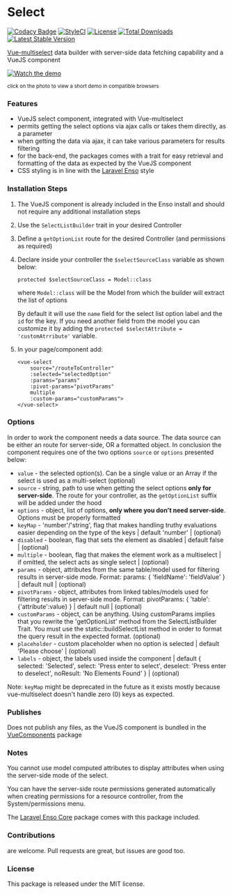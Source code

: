 <!--h-->
# Select
[![Codacy Badge](https://api.codacy.com/project/badge/Grade/c6799b0705d34fdab5cd100e7cfe6312)](https://www.codacy.com/app/laravel-enso/Select?utm_source=github.com&utm_medium=referral&utm_content=laravel-enso/Select&utm_campaign=badger)
[![StyleCI](https://styleci.io/repos/85489940/shield?branch=master)](https://styleci.io/repos/85489940)
[![License](https://poser.pugx.org/laravel-enso/select/license)](https://https://packagist.org/packages/laravel-enso/select)
[![Total Downloads](https://poser.pugx.org/laravel-enso/select/downloads)](https://packagist.org/packages/laravel-enso/select)
[![Latest Stable Version](https://poser.pugx.org/laravel-enso/select/version)](https://packagist.org/packages/laravel-enso/select)
<!--/h-->

[Vue-multiselect](https://github.com/monterail/vue-multiselect) data builder with server-side data fetching capability and a VueJS component

[![Watch the demo](https://laravel-enso.github.io/select/screenshots/bulma_031.png)](https://laravel-enso.github.io/select/videos/bulma_demo_01.webm)

<sup>click on the photo to view a short demo in compatible browsers</sup>

### Features

- VueJS select component, integrated with Vue-multiselect
- permits getting the select options via ajax calls or takes them directly, as a parameter
- when getting the data via ajax, it can take various parameters for results filtering
- for the back-end, the packages comes with a trait for easy retrieval and formatting of the data 
as expected by the VueJS component
- CSS styling is in line with the [Laravel Enso](https://github.com/laravel-enso/Enso) style

### Installation Steps

1. The VueJS component is already included in the Enso install and should not require any additional installation steps

2. Use the `SelectListBuilder` trait in your desired Controller

3. Define a `getOptionList` route for the desired Controller (and permissions as required)

4. Declare inside your controller the `$selectSourceClass` variable as shown below:
	
	`protected $selectSourceClass = Model::class`
	
	where `Model::class` will be the Model from which the builder will extract the list of options
	
	By default it will use the `name` field for the select list option label and the `id` for the key.
	If you need another field from the model you can customize it by adding the `protected $selectAttribute = 'customAtrribute'` variable.

5. In your page/component add:

    ```
    <vue-select 
        source="/routeToController"        
        :selected="selectedOption"
        :params="params"
        :pivot-params="pivotParams"
        multiple
        :custom-params="customParams">
    </vue-select>
    ```

### Options

In order to work the component needs a data source. The data source can be either an route for server-side, OR a formatted object.
In conclusion the component requires one of the two options `source` or `options` presented below:

- `value` - the selected option(s). Can be a single value or an Array if the select is used as a multi-select (optional)
- `source` - string, path to use when getting the select options **only for server-side**. 
The route for your controller, as the `getOptionList` suffix will be added under the hood
- `options` - object, list of options, **only where you don't need server-side**. Options must be properly formatted
- `keyMap` - 'number'/'string', flag that makes handling truthy evaluations easier depending on the type of the keys | default 'number' | (optional)  
- `disabled` - boolean, flag that sets the element as disabled | default false | (optional)
- `multiple` - boolean, flag that makes the element work as a multiselect | if omitted, the select acts as single select | (optional)
- `params` - object, attributes from the same table/model used for filtering results in server-side mode. 
Format: params: { 'fieldName': 'fieldValue' } | default null | (optional)
- `pivotParams` - object, attributes from linked tables/models used for filtering results in server-side mode. 
Format: pivotParams: { 'table': {'attribute':value} } | default null | (optional)
- `customParams` - object, can be anything. 
Using customParams implies that you rewrite the 'getOptionList' method from the SelectListBuilder Trait. 
You must use the static::buildSelectList method in order to format the query result in the expected format. (optional)
- `placeholder` - custom placeholder when no option is selected | default 'Please choose' | (optional)
- `labels` - object, the labels used inside the component | default { selected: 'Selected', select: 'Press enter to select', deselect: 'Press enter to deselect', noResult: 'No Elements Found' } | (optional)

Note: `keyMap` might be deprecated in the future as it exists mostly because vue-multiselect doesn't handle zero (0) keys as expected.

### Publishes

Does not publish any files, as the VueJS component is bundled in the [VueComponents](https://github.com/laravel-enso/VueComponents) package

### Notes

You cannot use model computed attributes to display attributes when using the server-side mode of the select.

You can have the server-side route permissions generated automatically when creating permissions for a resource controller, from the System/permissions menu.

The [Laravel Enso Core](https://github.com/laravel-enso/Core) package comes with this package included.

<!--h-->
### Contributions

are welcome. Pull requests are great, but issues are good too.

### License

This package is released under the MIT license.
<!--/h-->